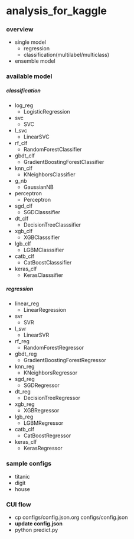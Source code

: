 # analysis_for_kaggle
### overview
- single model
  - regression
  - classification(multilabel/multiclass)
- ensemble model

### available model
##### classification
- log_reg
  - LogisticRegression
- svc
  - SVC
- l_svc
  - LinearSVC
- rf_clf
  - RandomForestClassifier
- gbdt_clf
  - GradientBoostingForestClassifier
- knn_clf
  - KNeighborsClassifier
- g_nb
  - GaussianNB
- perceptron
  - Perceptron
- sgd_clf
  - SGDClasssifier
- dt_clf
  - DecisionTreeClasssifier
- xgb_clf
  - XGBClasssifier
- lgb_clf
  - LGBMClasssifier
- catb_clf
  - CatBoostClasssifier
- keras_clf
  - KerasClasssifier

##### regression
- linear_reg
  - LinearRegression
- svr
  - SVR
- l_svr
  - LinearSVR
- rf_reg
  - RandomForestRegressor
- gbdt_reg
  - GradientBoostingForestRegressor
- knn_reg
  - KNeighborsRegressor
- sgd_reg
  - SGDRegressor
- dt_reg
  - DecisionTreeRegressor
- xgb_reg
  - XGBRegressor
- lgb_reg
  - LGBMRegressor
- catb_clf
  - CatBoostRegressor
- keras_clf
  - KerasRegressor

### sample configs
- titanic
- digit
- house

### CUI flow
- cp configs/config.json.org configs/config.json
- **update config.json**
- python predict.py
